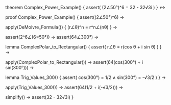 theorem Complex_Power_Example() {
  assert(
    (2∠50°)^6 = 32 - 32√3i
  )
} ↔

proof Complex_Power_Example() {
  assert((2∠50°)^6) →
  
  apply(DeMoivre_Formula()) {
    (r∠θ)^n = r^n∠(nθ)
  } →
  
  assert(2^6∠(6×50°)) →
  assert(64∠300°) →
  
  lemma ComplexPolar_to_Rectangular() {
    assert(
      r∠θ = r(cos θ + i sin θ)
    )
  } →
  
  apply(ComplexPolar_to_Rectangular()) →
  assert(64(cos(300°) + i sin(300°))) →
  
  lemma Trig_Values_300() {
    assert(
      cos(300°) = 1/2 ∧
      sin(300°) = -√3/2
    )
  } →
  
  apply(Trig_Values_300()) →
  assert(64(1/2 + i(-√3/2))) →
  
  simplify() →
  assert(32 - 32√3i)
}